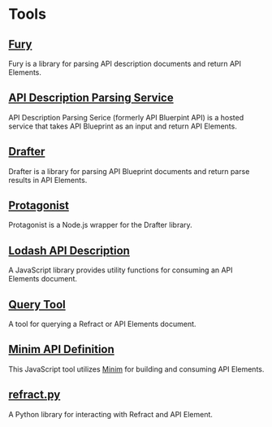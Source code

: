 # Tools

## [Fury](https://github.com/apiaryio/fury.js)

Fury is a library for parsing API description documents and return API Elements.

## [API Description Parsing Service](http://docs.apiblueprintapi.apiary.io/#reference)

API Description Parsing Serice (formerly API Bluerpint API) is a hosted service that takes API Blueprint as an input and return API Elements.

## [Drafter](https://github.com/apiaryio/drafter)

Drafter is a library for parsing API Blueprint documents and return parse results in API Elements.

## [Protagonist](https://github.com/apiaryio/protagonist)

Protagonist is a Node.js wrapper for the Drafter library.

## [Lodash API Description](https://github.com/apiaryio/lodash-api-description)

A JavaScript library provides utility functions for consuming an API Elements document.

## [Query Tool](https://github.com/apiaryio/refract-query)

A tool for querying a Refract or API Elements document.

## [Minim API Definition](https://github.com/refractproject/minim-api-description/)

This JavaScript tool utilizes [Minim](https://github.com/refractproject/minim) for building and consuming API Elements.

## [refract.py](https://github.com/kylef/refract.py)

A Python library for interacting with Refract and API Element.

